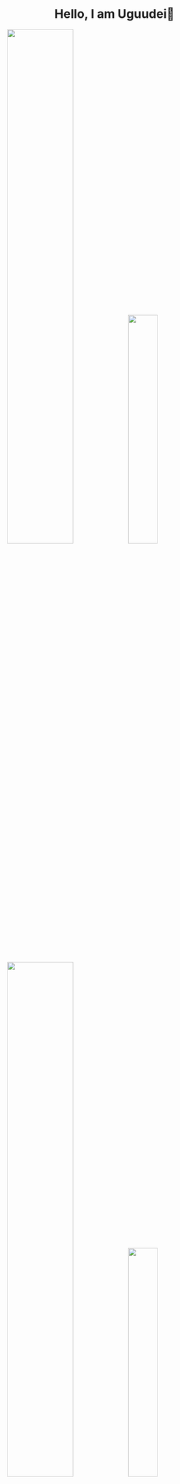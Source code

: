 <h1 align=center><b>Hello, I am Uguudei👋</b></h1>

<!-- Light Mode -->
<p float="middle">
<img src="https://github-readme-stats.vercel.app/api?username=uguudei&include_orgs=true&include_all_commits=true&hide_rank=false&count_private=true&hide=stars&hide_title=true&hide_border=false&text_color=ADBAC7&bg_color=22272E&border_color=444C56&icon_color=519BF5&show_icons=true#gh-light-mode-only"  width=55.5%/>

<img src="https://github-readme-stats.vercel.app/api/top-langs/?username=uguudei&include_orgs=true&include_all_commits=true&count_private=true&exclude_repo=jupyter-notebooks&langs_count=6&hide_title=true&layout=compact&hide_border=false&text_color=ADBAC7&bg_color=22272E&border_color=444C56#gh-light-mode-only" width=37%/>
</p>

<!-- Dark Mode -->
<p float="middle">
<img src="https://github-readme-stats.vercel.app/api?username=uguudei&include_orgs=true&include_all_commits=true&hide_rank=false&count_private=true&hide=stars&hide_title=true&hide_border=false&text_color=ADBAC7&bg_color=22272E&border_color=444C56&icon_color=519BF5&show_icons=true#gh-dark-mode-only"  width=55.5%/>

<img src="https://github-readme-stats.vercel.app/api/top-langs/?username=uguudei&include_orgs=true&include_all_commits=true&count_private=true&exclude_repo=jupyter-notebooks&langs_count=6&hide_title=true&layout=compact&hide_border=false&text_color=ADBAC7&bg_color=22272E&border_color=444C56#gh-dark-mode-only" width=37%/>
</p>

<!--
**Uguudei/uguudei** is a ✨ _special_ ✨ repository because its `README.md` (this file) appears on your GitHub profile.

Here are some ideas to get you started:

- 🔭 I’m currently working on ...
- 🌱 I’m currently learning ...
- 👯 I’m looking to collaborate on ...
- 🤔 I’m looking for help with ...
- 💬 Ask me about ...
- 📫 How to reach me: ...
- 😄 Pronouns: ...
- ⚡ Fun fact: ...
-->

[![@uguudei's Holopin board](https://holopin.io/api/user/board?user=uguudei)](https://holopin.io/@uguudei)
